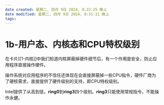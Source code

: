 ```yaml
---
date created: 星期二, 四月 9日 2024, 8:22:25 晚上
date modified: 星期二, 四月 9日 2024, 8:31:11 晚上
tags: 
---
```


# 1b-用户态、内核态和CPU特权级别

在卡片[[1-内核]]中我们知道内核屏蔽掉硬件细节后，有一个作用是安全，防止应用程序直接操作硬件。

操作系统对应用程序的不信任还体现在会直接屏蔽掉一些CPU指令，硬件厂商为了硬核需求，直接提供了硬件级别的支持，即CPU特权级别。

Intel提供了从高到低，**ring0**到**ring3**四个级别。**ring3**只能使用常规指令，不能操作永健。